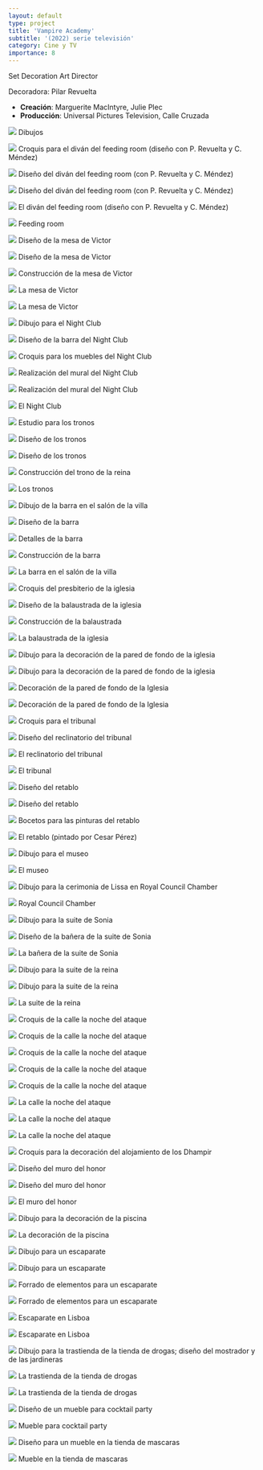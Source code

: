 ```yaml
---
layout: default
type: project
title: 'Vampire Academy'
subtitle: '(2022) serie televisión'
category: Cine y TV
importance: 8
---
```


Set Decoration Art Director

Decoradora: Pilar Revuelta

- **Creación**: Marguerite MacIntyre, Julie Plec
- **Producción**: Universal Pictures Television, Calle Cruzada


![](00.jpg)
Dibujos

![](01.jpg)
Croquis para el diván del feeding room (diseño con P. Revuelta y C. Méndez)

![](02.jpg)
Diseño del diván del feeding room (con P. Revuelta y C. Méndez)

![](03.jpg)
Diseño del diván del feeding room (con P. Revuelta y C. Méndez)

![](07.jpg)
El diván del feeding room (diseño con P. Revuelta y C. Méndez)

![](08.jpg)
Feeding room

![](14.jpg)
Diseño de la mesa de Victor

![](16.jpg)
Diseño de la mesa de Victor

![](17.jpg)
Construcción de la mesa de Victor

![](18.jpg)
La mesa de Victor

![](20.jpg)
La mesa de Victor

![](21.jpg)
Dibujo para el Night Club

![](22.jpg)
Diseño de la barra del Night Club

![](24.jpg)
Croquis para los muebles del Night Club

![](26.jpg)
Realización del mural del Night Club

![](27.jpg)
Realización del mural del Night Club

![](28.png)
El Night Club

![](30.jpg)
Estudio para los tronos

![](31.jpg)
Diseño de los tronos

![](35.jpg)
Diseño de los tronos

![](36.jpg)
Construcción del trono de la reina

![](39.jpg)
Los tronos

![](40.jpg)
Dibujo de la barra en el salón de la villa

![](41.jpg)
Diseño de la barra

![](42.jpg)
Detalles de la barra

![](44.jpg)
Construcción de la barra

![](45.jpg)
La barra en el salón de la villa

![](46.jpg)
Croquis del presbiterio de la iglesia

![](47.jpg)
Diseño de la balaustrada de la iglesia

![](48.jpg)
Construcción de la balaustrada

![](49.jpg)
La balaustrada de la iglesia

![](51.jpg)
Dibujo para la decoración de la pared de fondo de la iglesia

![](52.jpg)
Dibujo para la decoración de la pared de fondo de la iglesia

![](53.jpg)
Decoración de la pared de fondo de la Iglesia

![](54.jpg)
Decoración de la pared de fondo de la Iglesia

![](55.jpg)
Croquis para el tribunal

![](56.jpg)
Diseño del reclinatorio del tribunal

![](57.jpg)
El reclinatorio del tribunal

![](58.png)
El tribunal

![](59.jpg)
Diseño del retablo

![](60.jpg)
Diseño del retablo

![](61.jpg)
Bocetos para las pinturas del retablo

![](62.jpg)
El retablo (pintado por Cesar Pérez)

![](63.jpg)
Dibujo para el museo

![](65.jpg)
El museo

![](66.jpg)
Dibujo para la cerimonia de Lissa en Royal Council Chamber

![](67.jpg)
Royal Council Chamber

![](68.jpg)
Dibujo para la suite de Sonia

![](69.jpg)
Diseño de la bañera de la suite de Sonia

![](70.png)
La bañera de la suite de Sonia

![](71.jpg)
Dibujo para la suite de la reina

![](72.jpg)
Dibujo para la suite de la reina

![](74.jpg)
La suite de la reina

![](75.jpg)
Croquis de la calle la noche del ataque

![](76.jpg)
Croquis de la calle la noche del ataque

![](77.jpg)
Croquis de la calle la noche del ataque

![](78.jpg)
Croquis de la calle la noche del ataque

![](82.jpg)
Croquis de la calle la noche del ataque

![](83.jpg)
La calle la noche del ataque

![](84.jpg)
La calle la noche del ataque

![](86.jpg)
La calle la noche del ataque

![](88.jpg)
Croquis para la decoración del alojamiento de los Dhampir

![](90.jpg)
Diseño del muro del honor

![](91.jpg)
Diseño del muro del honor

![](92.jpg)
El muro del honor

![](97.jpg)
Dibujo para la decoración de la piscina

![](98.jpg)
La decoración de la piscina

![](99.jpg)
Dibujo para un escaparate

![](100.jpg)
Dibujo para un escaparate

![](101.jpg)
Forrado de elementos para un escaparate

![](102.jpg)
Forrado de elementos para un escaparate

![](104.jpg)
Escaparate en Lisboa

![](105.jpg)
Escaparate en Lisboa

![](106.jpg)
Dibujo para la trastienda de la tienda de drogas; diseño del mostrador y de las jardineras

![](108.jpg)
La trastienda de la tienda de drogas

![](109.jpg)
La trastienda de la tienda de drogas

![](112.jpg)
Diseño de un mueble para cocktail party

![](113.png)
Mueble para cocktail party

![](114.jpg)
Diseño para un mueble en la tienda de mascaras

![](115.jpg)
Mueble en la tienda de mascaras
